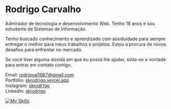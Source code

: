# Rodrigo Carvalho

Admirador de tecnologia e desenvolvimento Web. Tenho 18 anos e sou estudante de Sistemas de Informação.

Tenho buscado conhecimento e aprendizado com assiduidade para sempre entregar o melhor para meus trabalhos e projetos. Estou a procura de novos desafios para enfrentar no mercado.

Se você tiver alguma dúvida em que eu possa lhe ajudar, sinta-se a vontade para entrar em contato comigo.

Email: rodrigoa0987@gmail.com <br>
Portfólio: <a href="https://skrodrigo.vercel.app">skrodrigo.vercel.app</a><br> 
Instagram: <a href="https://www.instagram.com/skrodr1go/">skrodr1go</a>        
Linkedin: <a href="https://www.linkedin.com/in/skrodrigo">skrodrigo</a><br>        

[![My Skills](https://skillicons.dev/icons?i=next,react,tailwind,nodejs,ts,prisma,ps,figma)](https://skillicons.dev)
